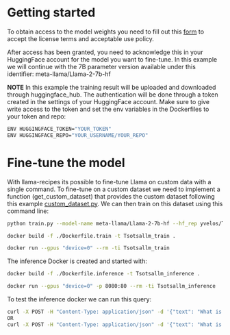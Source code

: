 # Getting started
To obtain access to the model weights you need to fill out this [form](https://ai.meta.com/resources/models-and-libraries/llama-downloads/) to accept the license terms and acceptable use policy.

After access has been granted, you need to acknowledge this in your HuggingFace account for the model you want to fine-tune. In this example we will continue with the 7B parameter version available under this identifier: meta-llama/Llama-2-7b-hf

**NOTE** In this example the training result will be uploaded and downloaded through huggingface_hub. The authentication will be done through a token created in the settings of your HuggingFace account.
Make sure to give write access to the token and set the env variables in the Dockerfiles to your token and repo:

```bash
ENV HUGGINGFACE_TOKEN="YOUR_TOKEN"
ENV HUGGINGFACE_REPO="YOUR_USERNAME/YOUR_REPO"
```

# Fine-tune the model
With llama-recipes its possible to fine-tune Llama on custom data with a single command. To fine-tune on a custom dataset we need to implement a function (get_custom_dataset) that provides the custom dataset following this example [custom_dataset.py](https://github.com/facebookresearch/llama-recipes/blob/main/examples/custom_dataset.py).
We can then train on this dataset using this command line:

```bash
python train.py --model-name meta-llama/Llama-2-7b-hf --hf_rep yvelos/Tsotsallm-evaluation --output_dir /temp/model/Tsotsallm
```


```bash
docker build -f ./Dockerfile.train -t Tsotsallm_train .

docker run --gpus "device=0" --rm -ti Tsotsallm_train
```

The inference Docker is created and started with:

```bash
docker build -f ./Dockerfile.inference -t Tsotsallm_inference .

docker run --gpus "device=0" -p 8080:80 --rm -ti Tsotsallm_inference
```

To test the inference docker we can run this query:

```bash
curl -X POST -H "Content-Type: application/json" -d '{"text": "What is the capital of Cameroon? "}' http://localhost:8080/tokenize
OR
curl -X POST -H "Content-Type: application/json" -d '{"text": "What is the capital of Cameroon? "}' http://localhost:8080/process
```